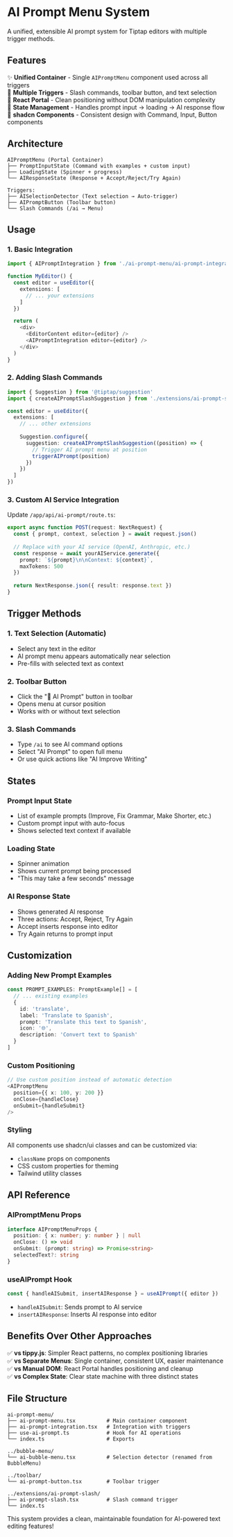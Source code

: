 # AI Prompt Menu System

A unified, extensible AI prompt system for Tiptap editors with multiple trigger methods.

## Features

✨ **Unified Container** - Single `AIPromptMenu` component used across all triggers  
🎯 **Multiple Triggers** - Slash commands, toolbar button, and text selection  
🚀 **React Portal** - Clean positioning without DOM manipulation complexity  
🔄 **State Management** - Handles prompt input → loading → AI response flow  
🎨 **shadcn Components** - Consistent design with Command, Input, Button components  

## Architecture

```
AIPromptMenu (Portal Container)
├── PromptInputState (Command with examples + custom input)
├── LoadingState (Spinner + progress)
└── AIResponseState (Response + Accept/Reject/Try Again)

Triggers:
├── AISelectionDetector (Text selection → Auto-trigger)
├── AIPromptButton (Toolbar button)
└── Slash Commands (/ai → Menu)
```

## Usage

### 1. Basic Integration

```typescript
import { AIPromptIntegration } from './ai-prompt-menu/ai-prompt-integration'

function MyEditor() {
  const editor = useEditor({
    extensions: [
      // ... your extensions
    ]
  })

  return (
    <div>
      <EditorContent editor={editor} />
      <AIPromptIntegration editor={editor} />
    </div>
  )
}
```

### 2. Adding Slash Commands

```typescript
import { Suggestion } from '@tiptap/suggestion'
import { createAIPromptSlashSuggestion } from './extensions/ai-prompt-slash'

const editor = useEditor({
  extensions: [
    // ... other extensions
    
    Suggestion.configure({
      suggestion: createAIPromptSlashSuggestion((position) => {
        // Trigger AI prompt menu at position
        triggerAIPrompt(position)
      })
    })
  ]
})
```

### 3. Custom AI Service Integration

Update `/app/api/ai-prompt/route.ts`:

```typescript
export async function POST(request: NextRequest) {
  const { prompt, context, selection } = await request.json()
  
  // Replace with your AI service (OpenAI, Anthropic, etc.)
  const response = await yourAIService.generate({
    prompt: `${prompt}\n\nContext: ${context}`,
    maxTokens: 500
  })
  
  return NextResponse.json({ result: response.text })
}
```

## Trigger Methods

### 1. Text Selection (Automatic)
- Select any text in the editor
- AI prompt menu appears automatically near selection
- Pre-fills with selected text as context

### 2. Toolbar Button
- Click the "🤖 AI Prompt" button in toolbar
- Opens menu at cursor position
- Works with or without text selection

### 3. Slash Commands
- Type `/ai` to see AI command options
- Select "AI Prompt" to open full menu
- Or use quick actions like "AI Improve Writing"

## States

### Prompt Input State
- List of example prompts (Improve, Fix Grammar, Make Shorter, etc.)
- Custom prompt input with auto-focus
- Shows selected text context if available

### Loading State  
- Spinner animation
- Shows current prompt being processed
- "This may take a few seconds" message

### AI Response State
- Shows generated AI response
- Three actions: Accept, Reject, Try Again
- Accept inserts response into editor
- Try Again returns to prompt input

## Customization

### Adding New Prompt Examples

```typescript
const PROMPT_EXAMPLES: PromptExample[] = [
  // ... existing examples
  {
    id: 'translate',
    label: 'Translate to Spanish', 
    prompt: 'Translate this text to Spanish',
    icon: '🌐',
    description: 'Convert text to Spanish'
  }
]
```

### Custom Positioning

```typescript
// Use custom position instead of automatic detection
<AIPromptMenu
  position={{ x: 100, y: 200 }}
  onClose={handleClose}
  onSubmit={handleSubmit}
/>
```

### Styling

All components use shadcn/ui classes and can be customized via:
- `className` props on components
- CSS custom properties for theming
- Tailwind utility classes

## API Reference

### AIPromptMenu Props

```typescript
interface AIPromptMenuProps {
  position: { x: number; y: number } | null
  onClose: () => void
  onSubmit: (prompt: string) => Promise<string>
  selectedText?: string
}
```

### useAIPrompt Hook

```typescript
const { handleAISubmit, insertAIResponse } = useAIPrompt({ editor })
```

- `handleAISubmit`: Sends prompt to AI service
- `insertAIResponse`: Inserts AI response into editor

## Benefits Over Other Approaches

✅ **vs tippy.js**: Simpler React patterns, no complex positioning libraries  
✅ **vs Separate Menus**: Single container, consistent UX, easier maintenance  
✅ **vs Manual DOM**: React Portal handles positioning and cleanup  
✅ **vs Complex State**: Clear state machine with three distinct states  

## File Structure

```
ai-prompt-menu/
├── ai-prompt-menu.tsx          # Main container component
├── ai-prompt-integration.tsx   # Integration with triggers
├── use-ai-prompt.ts            # Hook for AI operations
└── index.ts                    # Exports

../bubble-menu/
└── ai-bubble-menu.tsx          # Selection detector (renamed from BubbleMenu)

../toolbar/
└── ai-prompt-button.tsx        # Toolbar trigger

../extensions/ai-prompt-slash/
├── ai-prompt-slash.tsx         # Slash command trigger
└── index.ts
```

This system provides a clean, maintainable foundation for AI-powered text editing features!